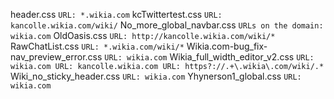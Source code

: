 header.css
`
URL: *.wikia.com
`
kcTwittertest.css
`
URL: kancolle.wikia.com/wiki/
`
No\_more\_global\_navbar.css
`
URLs on the domain: wikia.com
`
OldOasis.css
`
URL: http://kancolle.wikia.com/wiki/*
`
RawChatList.css
`
URL: *.wikia.com/wiki/*
`
Wikia.com-bug\_fix-nav\_preview\_error.css
`
URL: wikia.com
`
Wikia\_full\_width\_editor\_v2.css
`
URL: wikia.com
URL: kancolle.wikia.com
URL: https?://.+\.wikia\.com/wiki/.*
`
Wiki\_no\_sticky\_header.css
`
URL: wikia.com
`
Yhynerson1\_global.css
`
URL: wikia.com
`
